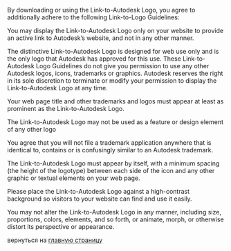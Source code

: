 By downloading or using the Link-to-Autodesk Logo, you agree to additionally adhere to the following Link-to-Logo Guidelines:

You may display the Link-to-Autodesk Logo only on your website to provide an active link to Autodesk’s website, and not in any other manner.

The distinctive Link-to-Autodesk Logo is designed for web use only and is the only logo that Autodesk has approved for this use. These Link-to-Autodesk Logo Guidelines do not give you permission to use any other Autodesk logos, icons, trademarks or graphics. Autodesk reserves the right in its sole discretion to terminate or modify your permission to display the Link-to-Autodesk Logo at any time.

Your web page title and other trademarks and logos must appear at least as prominent as the Link-to-Autodesk Logo.

The Link-to-Autodesk Logo may not be used as a feature or design element of any other logo

You agree that you will not file a trademark application anywhere that is identical to, contains or is confusingly similar to an Autodesk trademark.

The Link-to-Autodesk Logo must appear by itself, with a minimum spacing (the height of the logotype) between each side of the icon and any other graphic or textual elements on your web page.

Please place the Link-to-Autodesk Logo against a high-contrast background so visitors to your website can find and use it easily.

You may not alter the Link-to-Autodesk Logo in any manner, including size, proportions, colors, elements, and so forth, or animate, morph, or otherwise distort its perspective or appearance.

вернуться на [главную страницу](./readme.md)